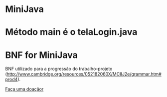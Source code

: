 # MiniJava
# Método main é o telaLogin.java
# BNF for MiniJava
BNF utilizado para a progressão do trabalho-projeto (http://www.cambridge.org/resources/052182060X/MCIIJ2e/grammar.htm#prod4).

<a mp-mode="dftl" href="https://www.mercadopago.com.br/checkout/v1/redirect?pref_id=151493696-a25e6f53-64aa-4afe-afaf-69415736d592" name="MP-payButton" class='blue-ar-l-rn-none'>Faça uma doaçãor</a>
